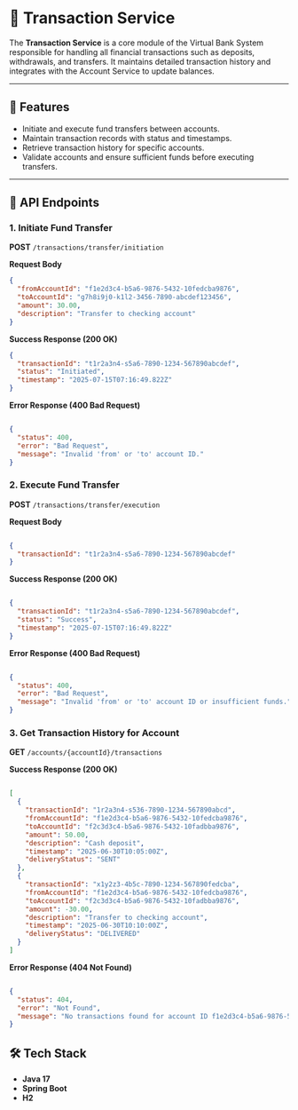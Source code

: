 # 💸 Transaction Service  

The **Transaction Service** is a core module of the Virtual Bank System responsible for handling all financial transactions such as deposits, withdrawals, and transfers. It maintains detailed transaction history and integrates with the Account Service to update balances.  

---

## 🚀 Features  

- Initiate and execute fund transfers between accounts.  
- Maintain transaction records with status and timestamps.  
- Retrieve transaction history for specific accounts.  
- Validate accounts and ensure sufficient funds before executing transfers.  

---

## 📌 API Endpoints 

### 1. Initiate Fund Transfer  
**POST** `/transactions/transfer/initiation`  

**Request Body**  
```json
{
  "fromAccountId": "f1e2d3c4-b5a6-9876-5432-10fedcba9876",
  "toAccountId": "g7h8i9j0-k1l2-3456-7890-abcdef123456",
  "amount": 30.00,
  "description": "Transfer to checking account"
}
```
**Success Response (200 OK)**

```json
{
  "transactionId": "t1r2a3n4-s5a6-7890-1234-567890abcdef",
  "status": "Initiated",
  "timestamp": "2025-07-15T07:16:49.822Z"
}
```
**Error Response (400 Bad Request)**

```json

{
  "status": 400,
  "error": "Bad Request",
  "message": "Invalid 'from' or 'to' account ID."
}
```
### 2. Execute Fund Transfer
**POST** `/transactions/transfer/execution`

**Request Body**

```json

{
  "transactionId": "t1r2a3n4-s5a6-7890-1234-567890abcdef"
}
```
**Success Response (200 OK)**

```json

{
  "transactionId": "t1r2a3n4-s5a6-7890-1234-567890abcdef",
  "status": "Success",
  "timestamp": "2025-07-15T07:16:49.822Z"
}
```
**Error Response (400 Bad Request)**

```json

{
  "status": 400,
  "error": "Bad Request",
  "message": "Invalid 'from' or 'to' account ID or insufficient funds."
}
```
### 3. Get Transaction History for Account
**GET** `/accounts/{accountId}/transactions`

**Success Response (200 OK)**

```json

[
  {
    "transactionId": "1r2a3n4-s536-7890-1234-567890abcd",
    "fromAccountId": "f1e2d3c4-b5a6-9876-5432-10fedcba9876",
    "toAccountId": "f2c3d3c4-b5a6-9876-5432-10fadbba9876",
    "amount": 50.00,
    "description": "Cash deposit",
    "timestamp": "2025-06-30T10:05:00Z",
    "deliveryStatus": "SENT"
  },
  {
    "transactionId": "x1y2z3-4b5c-7890-1234-567890fedcba",
    "fromAccountId": "f1e2d3c4-b5a6-9876-5432-10fedcba9876",
    "toAccountId": "f2c3d3c4-b5a6-9876-5432-10fadbba9876",
    "amount": -30.00,
    "description": "Transfer to checking account",
    "timestamp": "2025-06-30T10:10:00Z",
    "deliveryStatus": "DELIVERED"
  }
]
```
**Error Response (404 Not Found)**

```json

{
  "status": 404,
  "error": "Not Found",
  "message": "No transactions found for account ID f1e2d3c4-b5a6-9876-5432-10fedcba9876."
}
```
## 🛠️ Tech Stack

- **Java 17**
- **Spring Boot**
- **H2**
